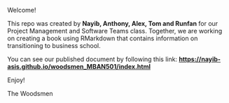 Welcome! 

This repo was created by **Nayib, Anthony, Alex, Tom and Runfan** for our Project Management and Software Teams class. Together, we are working on creating a book using RMarkdown that contains information on transitioning to business school.

You can see our published document by following this link: **https://nayib-asis.github.io/woodsmen_MBAN501/index.html**

Enjoy!

The Woodsmen